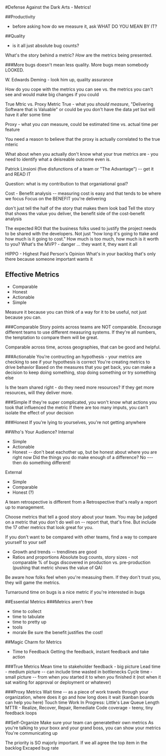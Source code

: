 #Defense Against the Dark Arts - Metrics!

##Productivity
- before asking how do we measure it, ask WHAT DO YOU MEAN BY IT?

##Quality
- is it all just absolute bug counts?

What's the story behind a metric? *How* are the metrics being presented.

###More bugs doesn't mean less quality. More bugs mean somebody LOOKED.

W. Edwards Deming - look him up, quality assurance

How do you cope with the metrics you can see vs. the metrics you can't see and would make big changes if you could

True Mtric vs. Proxy Metric
True - what you *should measure*, "Delivering Software that is Valuable"
or could be you don't have the data *yet* but will have it afer some time

Proxy - what you *can* measure, could be estimated time vs. actual time per feature

You need a reason to believe that the proxy is actually correlated to the true mteric

What about when you actually don't know what your true metrics are - you need to identify what a deisreable outcome even is.

Patrick Linsioni (five disfunctions of a team or "The Advantage") -- get it and READ IT

Question: what is my contribution to that organiational goal?

Cost - Benefit analysis -- measuring cost is easy and that tends to be where we focus
Focus on the BENEFIT you're delivering

don't just tell the half of the story that makes them look bad
Tell the story that shows the value you deliver, the benefit side of the cost-benefit analysis

The expected ROI that the business folks used to justify the project needs to be shared with the developers.
Not just "how long it's going to ttake and how much is it going to cost."
How much is too much, how much is it worth to you? 
What's the MVP? - danger ... they want it, they want it all

HIPPO - Highest Paid Person's Opinion
What's in your backlog that's only there because someone important wants it


## Effective Metrics
* Comparable
* Honest
* Actionable
* Simple

Measure it because you can think of a way for it to be useful, not just because you can.

###Comparable
Story points across teams are NOT comparable. Encourage different teams to use different measuring systems.
If they're all numbers, the temptation to compare them will be great.

Comparable across time, across geographies, that can be good and helpful.

###Actionable
You're contructing an hypothesis - your metrics are checking to see if your hypothesis is correct
You're creating metrics to drive behavior
Based on the measures that you get back, you can make a decision to keep doing something, stop doing something or try something else

Is the team shared right - do they need more resources? If they get more resources, will they deliver more.

###Simple
If they're super complicated, you won't know what actions you took that influenced the metric
If there are too many imputs, you can't isolate the effect of your decision

###Honest
If you're lying to yourselves, you're not getting anywhere

##Who's Your Audience?
Internal
- Simple
- Actionable
- Honest -- don't beat eachother up, but be honest about where you are right now
Did the things you do make enough of a difference?
No --- then do something different!

External
- Simple
- Comparable
- Honest (?)

A team retrospective is different from a Retrospective that's really a report up to management.

Choose metrics that tell a good story about your team.
You may be judged on a metric that you don't do well on -- report that, that's fine. But include the 17 other metrics that look great for you.

If you don't want to be compared with other teams, find a way to compare yourself to your self
- Growth and trends -- trendlines are good
- Ratios and proportions
      Absolute bug counts, story sizes - not comparable
      % of bugs discovered in production vs. pre-production (pushing that metric shows the value of QA)

Be aware how folks feel when you're measuing them.
If they don't trust you, they will game the metrics.

Turnaround time on bugs is a nice metric if you're interested in bugs

##Essential Metrics
###Metrics aren't free
- time to collect
- time to tabulate
- time to pretty up
- tools
- morale
Be sure the benefit justifies the cost!

##Magic Charm for Metrics
- Time to Feedback
Getting the feedback, instant feedback and take action

###True Metrics
Mean time to stakeholder feedback - big picture
Lead time - medium picture -- can include time wasted in bottlenecks
Cycle time - small picture -- from when *you* started it to when *you* finished it (not when it sat waiting for approval or deployment or whatever)

###Proxy Metrics
Wait time -- as a piece of work travels through your organization, where does it go and how long does it wait (kanban boards can help you here)
Touch time
Work In Progress: Little's Law
Queue Length
MTTR - Realize, Recover, Repair, Remediate
Code coverage - teeny, tiny feedback loops

##Self-Organize
Make sure your team can generatetheir own metrics
As you're talking to your boxx and your grand boss, you can show your metrics
You're communicating up

The priority is SO majorly important.
If we all agree the top item in the backlog 
Excaped bug rate